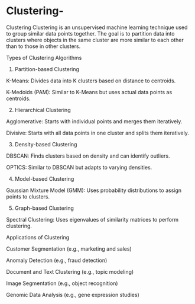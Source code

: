 # Clustering-
Clustering 
Clustering is an unsupervised machine learning technique used to group similar data points together. The goal is to partition data into clusters where objects in the same cluster are more similar to each other than to those in other clusters.

Types of Clustering Algorithms

1. Partition-based Clustering

K-Means: Divides data into K clusters based on distance to centroids.

K-Medoids (PAM): Similar to K-Means but uses actual data points as centroids.



2. Hierarchical Clustering

Agglomerative: Starts with individual points and merges them iteratively.

Divisive: Starts with all data points in one cluster and splits them iteratively.



3. Density-based Clustering

DBSCAN: Finds clusters based on density and can identify outliers.

OPTICS: Similar to DBSCAN but adapts to varying densities.



4. Model-based Clustering

Gaussian Mixture Model (GMM): Uses probability distributions to assign points to clusters.



5. Graph-based Clustering

Spectral Clustering: Uses eigenvalues of similarity matrices to perform clustering.




Applications of Clustering

Customer Segmentation (e.g., marketing and sales)

Anomaly Detection (e.g., fraud detection)

Document and Text Clustering (e.g., topic modeling)

Image Segmentation (e.g., object recognition)

Genomic Data Analysis (e.g., gene expression studies)




